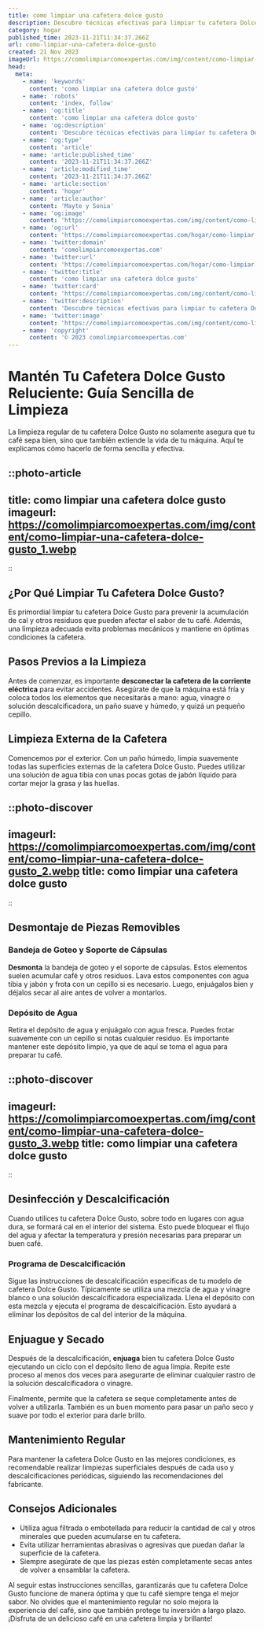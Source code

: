 ```yaml
---
title: como limpiar una cafetera dolce gusto
description: Descubre técnicas efectivas para limpiar tu cafetera Dolce Gusto y asegurar el mejor sabor en cada taza. Sigue nuestra guía paso a paso.
category: hogar
published_time: 2023-11-21T11:34:37.266Z
url: como-limpiar-una-cafetera-dolce-gusto
created: 21 Nov 2023
imageUrl: https://comolimpiarcomoexpertas.com/img/content/como-limpiar-una-cafetera-dolce-gusto_1.webp
head:
  meta:
    - name: 'keywords'
      content: 'como limpiar una cafetera dolce gusto'
    - name: 'robots'
      content: 'index, follow'
    - name: 'og:title'
      content: 'como limpiar una cafetera dolce gusto'
    - name: 'og:description'
      content: 'Descubre técnicas efectivas para limpiar tu cafetera Dolce Gusto y asegurar el mejor sabor en cada taza. Sigue nuestra guía paso a paso.'
    - name: 'og:type'
      content: 'article'
    - name: 'article:published_time'
      content: '2023-11-21T11:34:37.266Z'
    - name: 'article:modified_time'
      content: '2023-11-21T11:34:37.266Z'
    - name: 'article:section'
      content: 'hogar'
    - name: 'article:author'
      content: 'Mayte y Sonia'
    - name: 'og:image'
      content: 'https://comolimpiarcomoexpertas.com/img/content/como-limpiar-una-cafetera-dolce-gusto_3.webp'
    - name: 'og:url'
      content: 'https://comolimpiarcomoexpertas.com/hogar/como-limpiar-una-cafetera-dolce-gusto'
    - name: 'twitter:domain'
      content: 'comolimpiarcomoexpertas.com'
    - name: 'twitter:url'
      content: 'https://comolimpiarcomoexpertas.com/hogar/como-limpiar-una-cafetera-dolce-gusto'
    - name: 'twitter:title'
      content: 'como limpiar una cafetera dolce gusto'
    - name: 'twitter:card'
      content: 'https://comolimpiarcomoexpertas.com/img/content/como-limpiar-una-cafetera-dolce-gusto_3.webp'
    - name: 'twitter:description'
      content: 'Descubre técnicas efectivas para limpiar tu cafetera Dolce Gusto y asegurar el mejor sabor en cada taza. Sigue nuestra guía paso a paso.'
    - name: 'twitter:image'
      content: 'https://comolimpiarcomoexpertas.com/img/content/como-limpiar-una-cafetera-dolce-gusto_3.webp'
    - name: 'copyright'
      content: '© 2023 comolimpiarcomoexpertas.com'
---
```

# Mantén Tu Cafetera Dolce Gusto Reluciente: Guía Sencilla de Limpieza

La limpieza regular de tu cafetera Dolce Gusto no solamente asegura que tu café sepa bien, sino que también extiende la vida de tu máquina. Aquí te explicamos cómo hacerlo de forma sencilla y efectiva.

::photo-article
---
title: como limpiar una cafetera dolce gusto
imageurl: https://comolimpiarcomoexpertas.com/img/content/como-limpiar-una-cafetera-dolce-gusto_1.webp
---
::

## ¿Por Qué Limpiar Tu Cafetera Dolce Gusto?

Es primordial limpiar tu cafetera Dolce Gusto para prevenir la acumulación de cal y otros residuos que pueden afectar el sabor de tu café. Además, una limpieza adecuada evita problemas mecánicos y mantiene en óptimas condiciones la cafetera.

## Pasos Previos a la Limpieza

Antes de comenzar, es importante **desconectar la cafetera de la corriente eléctrica** para evitar accidentes. Asegúrate de que la máquina está fría y coloca todos los elementos que necesitarás a mano: agua, vinagre o solución descalcificadora, un paño suave y húmedo, y quizá un pequeño cepillo.

## Limpieza Externa de la Cafetera

Comencemos por el exterior. Con un paño húmedo, limpia suavemente todas las superficies externas de la cafetera Dolce Gusto. Puedes utilizar una solución de agua tibia con unas pocas gotas de jabón líquido para cortar mejor la grasa y las huellas.


::photo-discover
---
imageurl: https://comolimpiarcomoexpertas.com/img/content/como-limpiar-una-cafetera-dolce-gusto_2.webp
title: como limpiar una cafetera dolce gusto
---
::

## Desmontaje de Piezas Removibles

### Bandeja de Goteo y Soporte de Cápsulas

**Desmonta** la bandeja de goteo y el soporte de cápsulas. Estos elementos suelen acumular café y otros residuos. Lava estos componentes con agua tibia y jabón y frota con un cepillo si es necesario. Luego, enjuágalos bien y déjalos secar al aire antes de volver a montarlos.

### Depósito de Agua

Retira el depósito de agua y enjuágalo con agua fresca. Puedes frotar suavemente con un cepillo si notas cualquier residuo. Es importante mantener este depósito limpio, ya que de aquí se toma el agua para preparar tu café.


::photo-discover
---
imageurl: https://comolimpiarcomoexpertas.com/img/content/como-limpiar-una-cafetera-dolce-gusto_3.webp
title: como limpiar una cafetera dolce gusto
---
::

## Desinfección y Descalcificación

Cuando utilices tu cafetera Dolce Gusto, sobre todo en lugares con agua dura, se formará cal en el interior del sistema. Esto puede bloquear el flujo del agua y afectar la temperatura y presión necesarias para preparar un buen café.

### Programa de Descalcificación

Sigue las instrucciones de descalcificación específicas de tu modelo de cafetera Dolce Gusto. Típicamente se utiliza una mezcla de agua y vinagre blanco o una solución descalcificadora especializada. Llena el depósito con esta mezcla y ejecuta el programa de descalcificación. Esto ayudará a eliminar los depósitos de cal del interior de la máquina.

## Enjuague y Secado

Después de la descalcificación, **enjuaga** bien tu cafetera Dolce Gusto ejecutando un ciclo con el depósito lleno de agua limpia. Repite este proceso al menos dos veces para asegurarte de eliminar cualquier rastro de la solución descalcificadora o vinagre.

Finalmente, permite que la cafetera se seque completamente antes de volver a utilizarla. También es un buen momento para pasar un paño seco y suave por todo el exterior para darle brillo.

## Mantenimiento Regular

Para mantener la cafetera Dolce Gusto en las mejores condiciones, es recomendable realizar limpiezas superficiales después de cada uso y descalcificaciones periódicas, siguiendo las recomendaciones del fabricante.

## Consejos Adicionales

* Utiliza agua filtrada o embotellada para reducir la cantidad de cal y otros minerales que pueden acumularse en tu cafetera.
* Evita utilizar herramientas abrasivas o agresivas que puedan dañar la superficie de la cafetera.
* Siempre asegúrate de que las piezas estén completamente secas antes de volver a ensamblar la cafetera.

Al seguir estas instrucciones sencillas, garantizarás que tu cafetera Dolce Gusto funcione de manera óptima y que tu café siempre tenga el mejor sabor. No olvides que el mantenimiento regular no solo mejora la experiencia del café, sino que también protege tu inversión a largo plazo. ¡Disfruta de un delicioso café en una cafetera limpia y brillante!